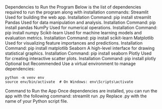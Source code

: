 Dependencies to Run the Program
Below is the list of dependencies required to run the program along with installation commands:
Streamlit
Used for building the web app.
Installation Command: pip install streamlit
Pandas
Used for data manipulation and analysis.
Installation Command: pip install pandas
NumPy
Used for numerical operations.
Installation Command: pip install numpy
Scikit-learn
Used for machine learning models and evaluation metrics.
Installation Command: pip install scikit-learn
Matplotlib
Used for visualizing feature importances and predictions.
Installation Command: pip install matplotlib
Seaborn
A high-level interface for drawing statistical graphics.
Installation Command: pip install seaborn
Plotly
Used for creating interactive scatter plots.
Installation Command: pip install plotly
Optional but Recommended
Use a virtual environment to manage dependencies:

    python -m venv env
    source env/bin/activate  # On Windows: env\Scripts\activate

Command to Run the App
Once dependencies are installed, you can run the app with the following command:
streamlit run <filename>.py
Replace <filename>.py with the name of your Python script file.
